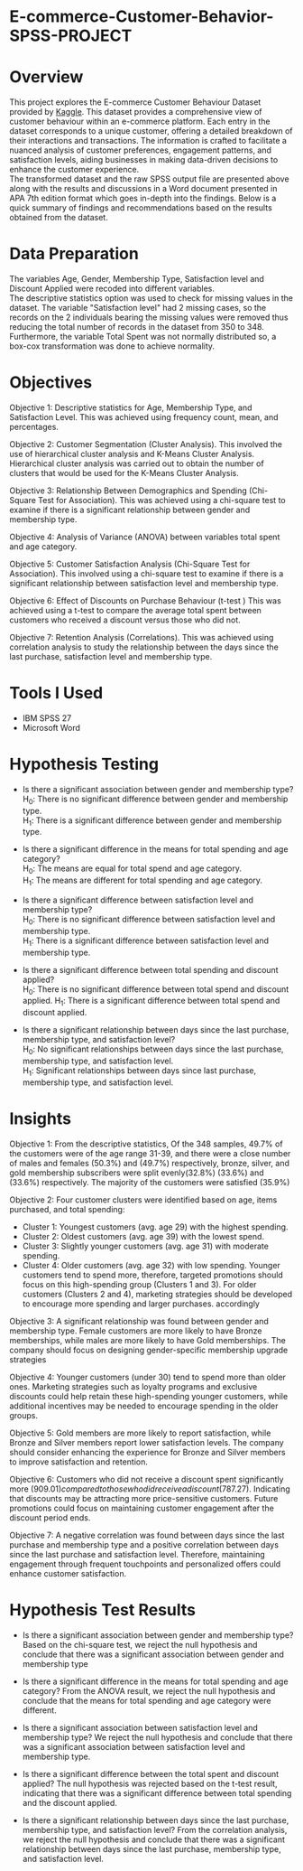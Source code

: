 # E-commerce-Customer-Behavior-SPSS-PROJECT
# Overview
This project explores the E-commerce Customer Behaviour Dataset provided by [Kaggle](https://www.kaggle.com/datasets/uom190346a/e-commerce-customer-behavior-dataset). This dataset provides a comprehensive view of customer behaviour within an e-commerce platform. Each entry in the dataset corresponds to a unique customer, offering a detailed breakdown of their interactions and transactions. The information is crafted to facilitate a nuanced analysis of customer preferences, engagement patterns, and satisfaction levels, aiding businesses in making data-driven decisions to enhance the customer experience. <br />
The transformed dataset and the raw SPSS output file are presented above along with the results and discussions in a Word document presented in APA 7th edition format which goes in-depth into the findings. Below is a quick summary of findings and recommendations based on the results obtained from the dataset.<br />

# Data Preparation
The variables Age, Gender, Membership Type, Satisfaction level and Discount Applied were recoded into different variables. <br />
The descriptive statistics option was used to check for missing values in the dataset. The variable "Satisfaction level" had 2 missing cases, so the records on the 2 individuals bearing the missing values were removed thus reducing the total number of records in the dataset from 350 to 348. Furthermore, the variable Total Spent was not normally distributed so, a box-cox transformation was done to achieve normality.

# Objectives
Objective 1: Descriptive statistics for Age, Membership Type, and Satisfaction Level. This was achieved using frequency count, mean, and percentages. <br />

Objective 2: Customer Segmentation (Cluster Analysis). This involved the use of hierarchical cluster analysis and K-Means Cluster Analysis. Hierarchical cluster analysis was carried out to obtain the number of clusters that would be used for the K-Means Cluster Analysis. <br />

Objective 3: Relationship Between Demographics and Spending (Chi-Square Test for Association). This was achieved using a chi-square test to examine if there is a significant relationship between gender and membership type. <br />

Objective 4: Analysis of Variance (ANOVA) between variables total spent and age category. <br />

Objective 5: Customer Satisfaction Analysis (Chi-Square Test for Association). This involved using a chi-square test to examine if there is a significant relationship between satisfaction level and membership type. <br />

Objective 6: Effect of Discounts on Purchase Behaviour (t-test ) This was achieved using a t-test to compare the average total spent between customers who received a discount versus those who did not. <br />

Objective 7: Retention Analysis (Correlations). This was achieved using correlation analysis to study the relationship between the days since the last purchase, satisfaction level and membership type.

# Tools I Used
* IBM SPSS 27
* Microsoft Word <br />

# Hypothesis Testing
* Is there a significant association between gender and membership type? <br />
  H<sub>0</sub>: There is no significant difference between gender and membership type. <br />
  H<sub>1</sub>: There is a significant difference between gender and membership type. <br />
  
* Is there a significant difference in the means for total spending and age category? <br />
  H<sub>0</sub>: The means are equal for total spend and age category.  <br />
  H<sub>1</sub>: The means are different for total spending and age category.  <br />

* Is there a significant difference between satisfaction level and membership type? <br />
  H<sub>0</sub>: There is no significant difference between satisfaction level and membership type. <br />
  H<sub>1</sub>: There is a significant difference between satisfaction level and membership type. <br />

* Is there a significant difference between total spending and discount applied? <br />
   H<sub>0</sub>: There is no significant difference between total spend and discount applied.
   H<sub>1</sub>: There is a significant difference between total spend and discount applied. <br />

* Is there a significant relationship between days since the last purchase, membership type, and satisfaction level? <br />
   H<sub>0</sub>: No significant relationships between days since the last purchase, membership type, and satisfaction level. <br />
   H<sub>1</sub>: Significant relationships between days since last purchase, membership type, and satisfaction level. <br />

# Insights
Objective 1: From the descriptive statistics, Of the 348 samples, 49.7% of the customers were of the age range 31-39, and there were a close number of males and females (50.3%) and (49.7%) respectively, bronze, silver, and gold membership subscribers were split evenly(32.8%) (33.6%) and (33.6%) respectively. The majority of the customers were satisfied (35.9%) <br />

Objective 2: Four customer clusters were identified based on age, items purchased, and total spending:
* Cluster 1: Youngest customers (avg. age 29) with the highest spending.
* Cluster 2: Oldest customers (avg. age 39) with the lowest spend.
* Cluster 3: Slightly younger customers (avg. age 31) with moderate spending.
* Cluster 4: Older customers (avg. age 32) with low spending.
Younger customers tend to spend more, therefore, targeted promotions should focus on this high-spending group (Clusters 1 and 3). For older customers (Clusters 2 and 4), marketing strategies should be developed to encourage more spending and larger purchases. accordingly​ <br />

Objective 3: A significant relationship was found between gender and membership type. Female customers are more likely to have Bronze memberships, while males are more likely to have Gold memberships​. The company should focus on designing gender-specific membership upgrade strategies <br />

Objective 4: Younger customers (under 30) tend to spend more than older ones. Marketing strategies such as loyalty programs and exclusive discounts could help retain these high-spending younger customers, while additional incentives may be needed to encourage spending in the older groups. <br />

Objective 5: Gold members are more likely to report satisfaction, while Bronze and Silver members report lower satisfaction levels. The company should consider enhancing the experience for Bronze and Silver members to improve satisfaction and retention. <br />

Objective 6: Customers who did not receive a discount spent significantly more ($909.01) compared to those who did receive a discount ($787.27). Indicating that discounts may be attracting more price-sensitive customers. Future promotions could focus on maintaining customer engagement after the discount period ends. <br />

Objective 7: A negative correlation was found between days since the last purchase and membership type and a positive correlation between days since the last purchase and satisfaction level. Therefore, maintaining engagement through frequent touchpoints and personalized offers could enhance customer satisfaction. <br />

# Hypothesis Test Results
 * Is there a significant association between gender and membership type? <br />
  Based on the chi-square test, we reject the null hypothesis and conclude that there was a significant association between gender and membership type <br />

* Is there a significant difference in the means for total spending and age category?
  From the ANOVA result, we reject the null hypothesis and conclude that the means for total spending and age category were different. <br />
  
* Is there a significant association between satisfaction level and membership type?
  We reject the null hypothesis and conclude that there was a significant association between satisfaction level and membership type. <br />
  
* Is there a significant difference between the total spent and discount applied?
  The null hypothesis was rejected based on the t-test result, indicating that there was a significant difference between total spending and the discount applied. <br />
  
* Is there a significant relationship between days since the last purchase, membership type, and satisfaction level?
  From the correlation analysis, we reject the null hypothesis and conclude that there was a significant relationship between days since the last purchase, membership type, and satisfaction level.

